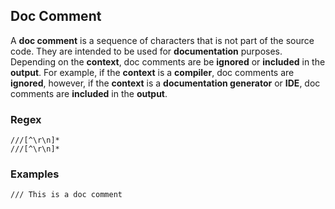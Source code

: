 ## Doc Comment

A **doc comment** is a sequence of characters that is not part of the source code.
They are intended to be used for **documentation** purposes. Depending on the
**context**, doc comments are be **ignored** or **included** in the **output**.
For example, if the **context** is a **compiler**, doc comments are **ignored**,
however, if the **context** is a **documentation generator** or **IDE**, doc
comments are **included** in the **output**.

### Regex

```regex
///[^\r\n]*
///[^\r\n]*
```

### Examples

```leaf,ignore
/// This is a doc comment
```
